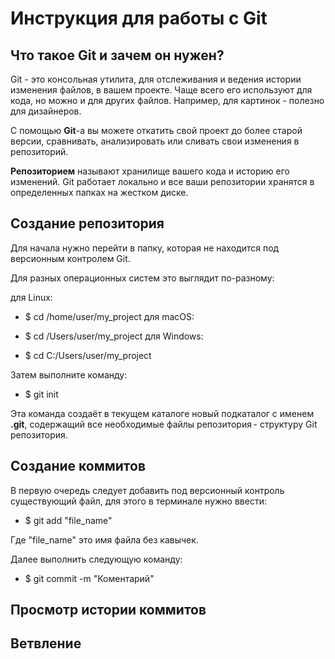 # Инструкция для работы с **Git**

## Что такое Git и зачем он нужен?
Git - это консольная утилита, для отслеживания и ведения истории изменения файлов, в вашем проекте. Чаще всего его используют для кода, но можно и для других файлов. Например, для картинок - полезно для дизайнеров.

С помощью **Git**-a вы можете откатить свой проект до более старой версии, сравнивать, анализировать или сливать свои изменения в репозиторий.

**Репозиторием** называют хранилище вашего кода и историю его изменений. Git работает локально и все ваши репозитории хранятся в определенных папках на жестком диске.

## Создание **репозитория**

Для начала нужно перейти в папку, которая не находится под версионным контролем Git. 

Для разных операционных систем это выглядит по-разному:

для Linux:

* $ cd /home/user/my_project
для macOS:

* $ cd /Users/user/my_project
для Windows:

* $ cd C:/Users/user/my_project

Затем выполните команду:

* $ git init

Эта команда создаёт в текущем каталоге новый подкаталог с именем **.git**, содержащий все необходимые файлы репозитория - структуру Git репозитория.

## Создание **коммитов** 

В первую очередь следует добавить под версионный контроль существующий файл, для этого в терминале нужно ввести:

* $ git add "file_name"

Где "file_name" это имя файла без кавычек.

Далее выполнить следующую команду:
* $ git commit -m "Коментарий"

## Просмотр истории **коммитов**



## Ветвление

